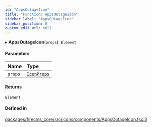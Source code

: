 ```yaml
---
id: "AppsOutageIcon"
title: "Function: AppsOutageIcon"
sidebar_label: "AppsOutageIcon"
sidebar_position: 0
custom_edit_url: null
---
```


▸ **AppsOutageIcon**(`props`): `Element`

#### Parameters

| Name | Type |
| :------ | :------ |
| `props` | [`IconProps`](../types/IconProps.md) |

#### Returns

`Element`

#### Defined in

[packages/firecms_core/src/icons/components/AppsOutageIcon.tsx:3](https://github.com/FireCMSco/firecms/blob/d45f3739/packages/firecms_core/src/icons/components/AppsOutageIcon.tsx#L3)
